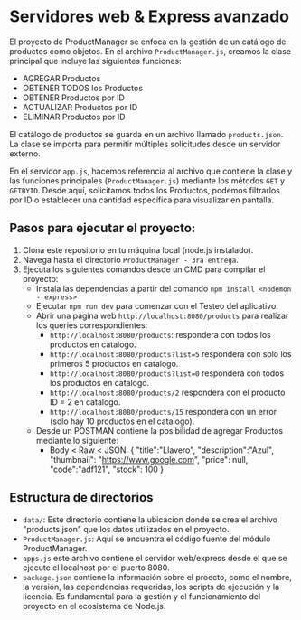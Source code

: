 # Servidores web & Express avanzado

El proyecto de ProductManager se enfoca en la gestión de un catálogo de productos como objetos.
En el archivo `ProductManager.js`, creamos la clase principal que incluye las siguientes funciones:
  - AGREGAR Productos
  - OBTENER TODOS los Productos
  - OBTENER Productos por ID
  - ACTUALIZAR Productos por ID
  - ELIMINAR Productos por ID

El catálogo de productos se guarda en un archivo llamado `products.json`. 
La clase se importa para permitir múltiples solicitudes desde un servidor externo.

En el servidor `app.js`, hacemos referencia al archivo que contiene la clase y las funciones principales (`ProductManager.js`) mediante los métodos `GET` y `GETBYID`. Desde aquí, solicitamos todos los Productos, podemos filtrarlos por ID o establecer una cantidad específica para visualizar en pantalla.

## Pasos para ejecutar el proyecto:
1. Clona este repositorio en tu máquina local (node.js instalado).
2. Navega hasta el directorio `ProductManager - 3ra entrega`.
3. Ejecuta los siguientes comandos desde un CMD para compilar el proyecto:
    - Instala las dependencias a partir del comando `npm install <nodemon - express>`
    - Ejecutar `npm run dev` para comenzar con el Testeo del aplicativo.
    - Abrir una pagina web `http://localhost:8080/products` para realizar los queries correspondientes:
      * `http://localhost:8080/products`: respondera con todos los productos en catalogo.
      * `http://localhost:8080/products?list=5` respondera con solo los primeros 5 productos en catalogo.
      * `http://localhost:8080/products?list=0` respondera con todos los productos en catalogo.
      * `http://localhost:8080/products/2` respondera con el producto ID = 2 en catalogo.
      * `http://localhost:8080/products/15` respondera con un error (solo hay 10 productos en el catalogo).
    - Desde un POSTMAN contiene la posibilidad de agregar Productos mediante lo siguiente:
      * Body < Raw < JSON:
        {
          "title":"Llavero",
          "description":"Azul",
          "thumbnail": "https://www.google.com",
          "price": null,
          "code":"adf121", 
          "stock": 100
        }
      
## Estructura de directorios
- `data/`: Este directorio contiene la ubicacion donde se crea el archivo "products.json" que los datos utilizados en el proyecto.
- `ProductManager.js`: Aquí se encuentra el código fuente del módulo ProductManager.
- `apps.js` este archivo contiene el servidor web/express desde el que se ejecute el localhost por el puerto 8080.
- `package.json` contiene la información sobre el proecto, como el nombre, la versión, las dependencias requeridas, los scripts de ejecución y la licencia. Es fundamental para la gestión y el funcionamiento del proyecto en el ecosistema de Node.js.

